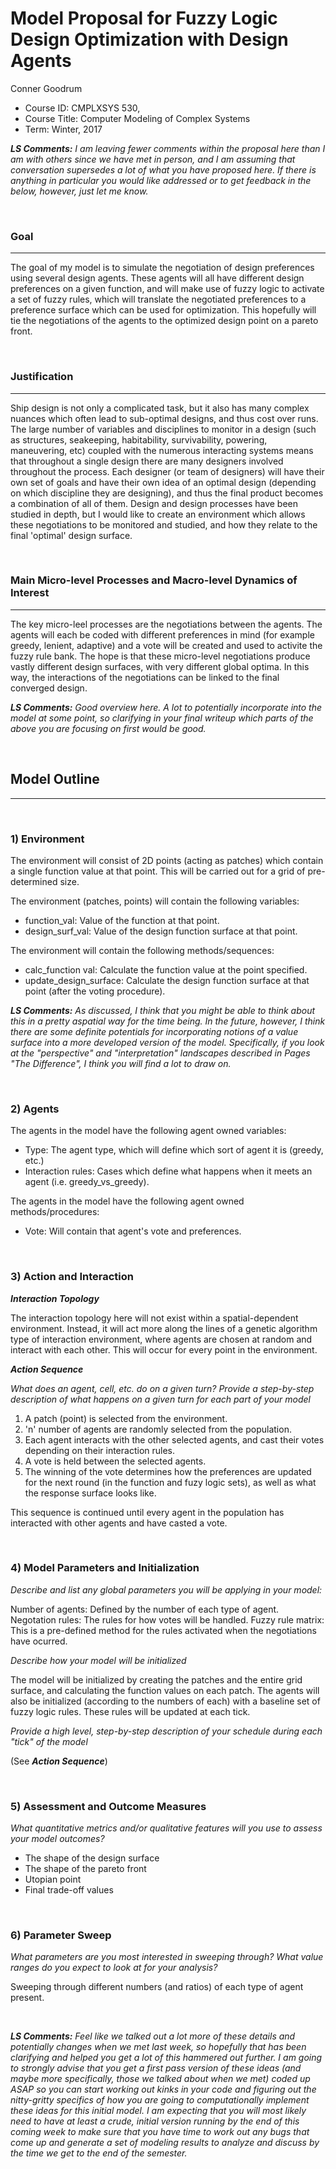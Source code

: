# Model Proposal for Fuzzy Logic Design Optimization with Design Agents

Conner Goodrum

* Course ID: CMPLXSYS 530,
* Course Title: Computer Modeling of Complex Systems
* Term: Winter, 2017


_**LS Comments:** I am leaving fewer comments within the proposal here than I am with others since we have met in person, and I am assuming that conversation supersedes a lot of what you have proposed here. If there is anything in particular you would like addressed or to get feedback in the below, however, just let me know._

&nbsp; 
### Goal 
*****
The goal of my model is to simulate the negotiation of design preferences using several design agents. These agents will all have different design preferences on a given function, and will make use of fuzzy logic to activate a set of fuzzy rules, which will translate the negotiated preferences to a preference surface which can be used for optimization. This hopefully will tie the negotiations of the agents to the optimized design point on a pareto front.

&nbsp;  
### Justification
****
Ship design is not only a complicated task, but it also has many complex nuances which often lead to sub-optimal designs, and thus cost over runs. The large number of variables and disciplines to monitor in a design (such as structures, seakeeping, habitability, survivability, powering, maneuvering, etc) coupled with the numerous interacting systems means that throughout a single design there are many designers involved throughout the process. Each designer (or team of designers) will have their own set of goals and have their own idea of an optimal design (depending on which discipline they are designing), and thus the final product becomes a combination of all of them. Design and design processes have been studied in depth, but I would like to create an environment which allows these negotiations to be monitored and studied, and how they relate to the final 'optimal' design surface.

&nbsp; 
### Main Micro-level Processes and Macro-level Dynamics of Interest
****

The key micro-leel processes are the negotiations between the agents. The agents will each be coded with different preferences in mind (for example greedy, lenient, adaptive) and a vote will be created and used to activite the fuzzy rule bank. The hope is that these micro-level negotiations produce vastly different design surfaces, with very different global optima. In this way, the interactions of the negotiations can be linked to the final converged design.

_**LS Comments:** Good overview here. A lot to potentially incorporate into the model at some point, so clarifying in your final writeup which parts of the above you are focusing on first would be good._

&nbsp; 


## Model Outline
****
&nbsp; 
### 1) Environment

The environment will consist of 2D points (acting as patches) which contain a single function value at that point. This will be carried out for a grid of pre-determined size.

The environment (patches, points) will contain the following variables:
* function_val: Value of the function at that point.
* design_surf_val: Value of the design function surface at that point.

The environment will contain the following methods/sequences:
* calc_function val: Calculate the function value at the point specified.
* update_design_surface: Calculate the design function surface at that point (after the voting procedure).

_**LS Comments:** As discussed, I think that you might be able to think about this in a pretty aspatial way for the time being. In the future, however, I think there are some definite potentials for incorporating notions of a value surface into a more developed version of the model. Specifically, if you look at the "perspective" and "interpretation" landscapes described in Pages "The Difference", I think you will find a lot to draw on._


&nbsp; 

### 2) Agents
 
 The agents in the model have the following agent owned variables:
 
* Type: The agent type, which will define which sort of agent it is (greedy, etc.)
* Interaction rules: Cases which define what happens when it meets an agent (i.e. greedy_vs_greedy).

The agents in the model have the following agent owned methods/procedures:
* Vote: Will contain that agent's vote and preferences.

&nbsp; 

### 3) Action and Interaction 
 
**_Interaction Topology_**

The interaction topology here will not exist within a spatial-dependent environment. Instead, it will act more along the lines of a genetic algorithm type of interaction environment, where agents are chosen at random and interact with each other. This will occur for every point in the environment.
 
**_Action Sequence_**

_What does an agent, cell, etc. do on a given turn? Provide a step-by-step description of what happens on a given turn for each part of your model_

1. A patch (point) is selected from the environment.
2. 'n' number of agents are randomly selected from the population.
3. Each agent interacts with the other selected agents, and cast their votes depending on their interaction rules.
4. A vote is held between the selected agents.
5. The winning of the vote determines how the preferences are updated for the next round (in the function and fuzy logic sets), as well as what the response surface looks like.

This sequence is continued until every agent in the population has interacted with other agents and have casted a vote.

&nbsp; 


### 4) Model Parameters and Initialization

_Describe and list any global parameters you will be applying in your model:_

Number of agents: Defined by the number of each type of agent.
Negotation rules: The rules for how votes will be handled.
Fuzzy rule matrix: This is a pre-defined method for the rules activated when the negotiations have ocurred.

_Describe how your model will be initialized_

The model will be initialized by creating the patches and the entire grid surface, and calculating the function values on each patch. The agents will also be initialized (according to the numbers of each) with a baseline set of fuzzy logic rules. These rules will be updated at each tick.

_Provide a high level, step-by-step description of your schedule during each "tick" of the model_

(See **_Action Sequence_**)

&nbsp; 

### 5) Assessment and Outcome Measures

_What quantitative metrics and/or qualitative features will you use to assess your model outcomes?_

* The shape of the design surface
* The shape of the pareto front
* Utopian point
* Final trade-off values

&nbsp; 

### 6) Parameter Sweep

_What parameters are you most interested in sweeping through? What value ranges do you expect to look at for your analysis?_

Sweeping through different numbers (and ratios) of each type of agent present.


&nbsp; 


_**LS Comments:** Feel like we talked out a lot more of these details and potentially changes when we met last week, so hopefully that has been clarifying and helped you get a lot of this hammered out further. I am going to strongly advise that you get a first pass version of these ideas (and maybe more specifically, those we talked about when we met) coded up ASAP so you can start working out kinks in your code and figuring out the nitty-gritty specifics of how you are going to computationally implement these ideas for this initial model. I am expecting that you will most likely need to have at least a crude, initial version running by the end of this coming week to make sure that you have time to work out any bugs that come up and generate a set of modeling results to analyze and discuss by the time we get to the end of the semester._
